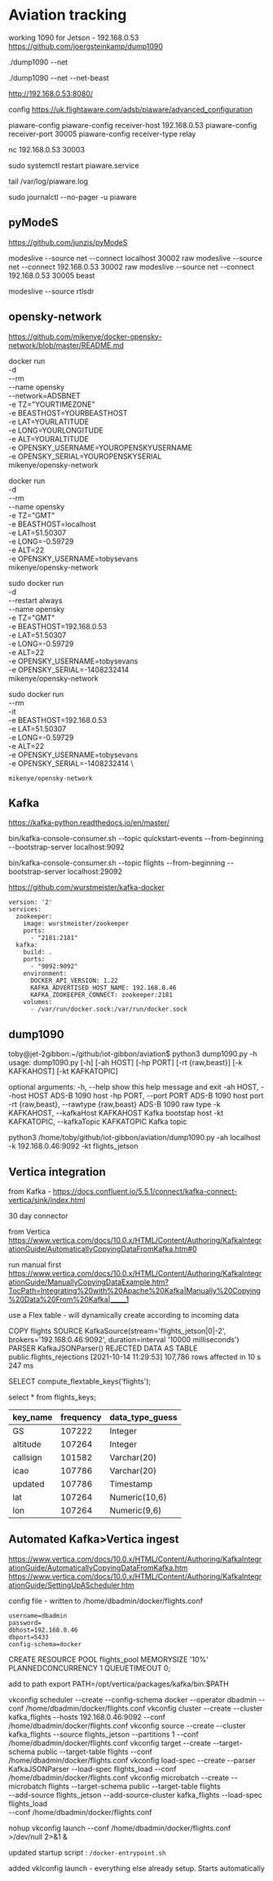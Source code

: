 # Aviation tracking



working 1090 for Jetson - 192.168.0.53
https://github.com/joergsteinkamp/dump1090

./dump1090 --net

./dump1090 --net --net-beast

http://192.168.0.53:8080/




config 
https://uk.flightaware.com/adsb/piaware/advanced_configuration

piaware-config
piaware-config receiver-host 192.168.0.53
piaware-config receiver-port 30005
piaware-config receiver-type relay

nc 192.168.0.53 30003

sudo systemctl restart piaware.service


tail /var/log/piaware.log

sudo journalctl --no-pager -u piaware


## pyModeS

https://github.com/junzis/pyModeS


modeslive --source net --connect localhost 30002 raw
modeslive --source net --connect 192.168.0.53 30002 raw
modeslive --source net --connect 192.168.0.53 30005 beast


modeslive --source rtlsdr



## opensky-network
https://github.com/mikenye/docker-opensky-network/blob/master/README.md


docker run \
 -d \
 --rm \
 --name opensky \
 --network=ADSBNET \
 -e TZ="YOURTIMEZONE" \
 -e BEASTHOST=YOURBEASTHOST \
 -e LAT=YOURLATITUDE \
 -e LONG=YOURLONGITUDE \
 -e ALT=YOURALTITUDE \
 -e OPENSKY_USERNAME=YOUROPENSKYUSERNAME \
 -e OPENSKY_SERIAL=YOUROPENSKYSERIAL \
 mikenye/opensky-network



 docker run \
 -d \
 --rm \
 --name opensky \
 -e TZ="GMT" \
 -e BEASTHOST=localhost \
 -e LAT=51.50307 \
 -e LONG=-0.59729 \
 -e ALT=22 \
 -e OPENSKY_USERNAME=tobysevans \
 mikenye/opensky-network


 sudo docker run \
 -d \
 --restart always \
 --name opensky \
 -e TZ="GMT" \
 -e BEASTHOST=192.168.0.53 \
 -e LAT=51.50307 \
 -e LONG=-0.59729 \
 -e ALT=22 \
 -e OPENSKY_USERNAME=tobysevans \
 -e OPENSKY_SERIAL=-1408232414 \
 mikenye/opensky-network



sudo docker run \
    --rm \
    -it \
 -e BEASTHOST=192.168.0.53 \
 -e LAT=51.50307 \
 -e LONG=-0.59729 \
 -e ALT=22 \
 -e OPENSKY_USERNAME=tobysevans \
  -e OPENSKY_SERIAL=-1408232414 \

    mikenye/opensky-network




## Kafka
https://kafka-python.readthedocs.io/en/master/




 bin/kafka-console-consumer.sh --topic quickstart-events --from-beginning --bootstrap-server localhost:9092

  bin/kafka-console-consumer.sh --topic flights --from-beginning --bootstrap-server localhost:29092


  https://github.com/wurstmeister/kafka-docker

```
version: '2'
services:
  zookeeper:
    image: wurstmeister/zookeeper
    ports:
      - "2181:2181"
  kafka:
    build: .
    ports:
      - "9092:9092"
    environment:
      DOCKER_API_VERSION: 1.22
      KAFKA_ADVERTISED_HOST_NAME: 192.168.0.46
      KAFKA_ZOOKEEPER_CONNECT: zookeeper:2181
    volumes:
      - /var/run/docker.sock:/var/run/docker.sock
```


## dump1090

toby@jet-2gibbon:~/github/iot-gibbon/aviation$ python3 dump1090.py -h
usage: dump1090.py [-h] [-ah HOST] [-hp PORT] [-rt {raw,beast}] [-k KAFKAHOST]
                   [-kt KAFKATOPIC]

optional arguments:
  -h, --help            show this help message and exit
  -ah HOST, --host HOST
                        ADS-B 1090 host
  -hp PORT, --port PORT
                        ADS-B 1090 host port
  -rt {raw,beast}, --rawtype {raw,beast}
                        ADS-B 1090 raw type
  -k KAFKAHOST, --kafkaHost KAFKAHOST
                        Kafka bootstap host
  -kt KAFKATOPIC, --kafkaTopic KAFKATOPIC
                        Kafka topic

  python3 /home/toby/github/iot-gibbon/aviation/dump1090.py -ah localhost -k 192.168.0.46:9092 -kt flights_jetson



  ## Vertica integration

  from Kafka - https://docs.confluent.io/5.5.1/connect/kafka-connect-vertica/sink/index.html

  30 day connector


  from Vertica
  https://www.vertica.com/docs/10.0.x/HTML/Content/Authoring/KafkaIntegrationGuide/AutomaticallyCopyingDataFromKafka.htm#0

  run manual first
  https://www.vertica.com/docs/10.0.x/HTML/Content/Authoring/KafkaIntegrationGuide/ManuallyCopyingDataExample.htm?TocPath=Integrating%20with%20Apache%20Kafka|Manually%20Copying%20Data%20From%20Kafka|_____1

  use a Flex table - will dynamically create according to incoming data




COPY flights SOURCE KafkaSource(stream='flights_jetson|0|-2',
                                                                       brokers='192.168.0.46:9092',
                                                                       duration=interval '10000 milliseconds')
                                                    PARSER KafkaJSONParser()
                                                    REJECTED DATA AS TABLE public.flights_rejections
[2021-10-14 11:29:53] 107,786 rows affected in 10 s 247 ms


SELECT compute_flextable_keys('flights');

select * from flights_keys;

| key\_name | frequency | data\_type\_guess |
| :--- | :--- | :--- |
| GS | 107222 | Integer |
| altitude | 107264 | Integer |
| callsign | 101582 | Varchar\(20\) |
| icao | 107786 | Varchar\(20\) |
| updated | 107786 | Timestamp |
| lat | 107264 | Numeric\(10,6\) |
| lon | 107264 | Numeric\(9,6\) |



## Automated Kafka>Vertica ingest
https://www.vertica.com/docs/10.0.x/HTML/Content/Authoring/KafkaIntegrationGuide/AutomaticallyCopyingDataFromKafka.htm
https://www.vertica.com/docs/10.0.x/HTML/Content/Authoring/KafkaIntegrationGuide/SettingUpAScheduler.htm

config file - written to /home/dbadmin/docker/flights.conf

```
username=dbadmin
password=
dbhost=192.168.0.46
dbport=5433
config-schema=docker
```


CREATE RESOURCE POOL flights_pool MEMORYSIZE '10%' PLANNEDCONCURRENCY 1 QUEUETIMEOUT 0;


add to path
export PATH=/opt/vertica/packages/kafka/bin:$PATH

vkconfig scheduler --create --config-schema docker --operator dbadmin  --conf /home/dbadmin/docker/flights.conf
vkconfig cluster --create --cluster kafka_flights --hosts 192.168.0.46:9092 --conf /home/dbadmin/docker/flights.conf
vkconfig source --create --cluster kafka_flights --source flights_jetson --partitions 1 --conf /home/dbadmin/docker/flights.conf
vkconfig target --create --target-schema public --target-table flights --conf /home/dbadmin/docker/flights.conf
vkconfig load-spec --create --parser KafkaJSONParser --load-spec flights_load --conf /home/dbadmin/docker/flights.conf
vkconfig microbatch --create --microbatch flights --target-schema public --target-table flights \
           --add-source flights_jetson --add-source-cluster kafka_flights --load-spec flights_load \
           --conf /home/dbadmin/docker/flights.conf

  nohup vkconfig launch --conf /home/dbadmin/docker/flights.conf >/dev/null 2>&1 & 


  updated startup script : `/docker-entrypoint.sh`

  added vklconfig launch - everything else already setup. Starts automatically

